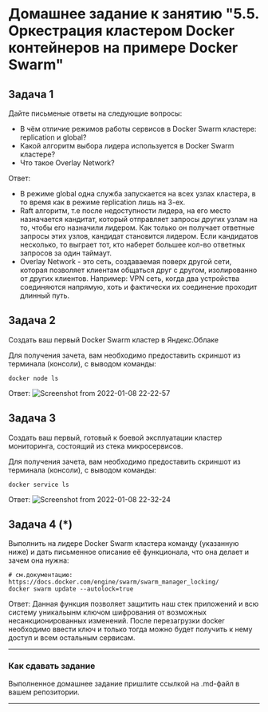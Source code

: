 # Домашнее задание к занятию "5.5. Оркестрация кластером Docker контейнеров на примере Docker Swarm"

## Задача 1

Дайте письменые ответы на следующие вопросы:

- В чём отличие режимов работы сервисов в Docker Swarm кластере: replication и global?
- Какой алгоритм выбора лидера используется в Docker Swarm кластере?
- Что такое Overlay Network?

Ответ:

- В режиме global одна служба запускается на всех узлах кластера, в то время как в режиме replication лишь на 3-ех.
- Raft алгоритм, т.е после недоступности лидера, на его место назначается кандитат, который отправляет запросы других узлам на то, чтобы его назначили лидером. Как только он получает ответные запросы этих узлов, кандидат становится лидером. Если кандидатов несколько, то выграет тот, кто наберет большее кол-во ответных запросов за один таймаут.
- Overlay Network - это сеть, создаваемая поверх другой сети, которая позволяет клиентам общаться друг с другом, изолированно от других клиентов. Например: VPN сеть, когда два устройства соединяются напрямую, хоть и фактически их соединение проходит длинный путь.

## Задача 2

Создать ваш первый Docker Swarm кластер в Яндекс.Облаке

Для получения зачета, вам необходимо предоставить скриншот из терминала (консоли), с выводом команды:
```
docker node ls
```

Ответ:
![Screenshot from 2022-01-08 22-22-57](https://user-images.githubusercontent.com/89036206/148657026-0b1fe188-f6d8-4f43-a528-77023f7f26cb.png)


## Задача 3

Создать ваш первый, готовый к боевой эксплуатации кластер мониторинга, состоящий из стека микросервисов.

Для получения зачета, вам необходимо предоставить скриншот из терминала (консоли), с выводом команды:
```
docker service ls
```

Ответ:
![Screenshot from 2022-01-08 22-32-24](https://user-images.githubusercontent.com/89036206/148657316-2317148b-03c8-4e7b-9bfa-6cd1ff66a137.png)


## Задача 4 (*)

Выполнить на лидере Docker Swarm кластера команду (указанную ниже) и дать письменное описание её функционала, что она делает и зачем она нужна:
```
# см.документацию: https://docs.docker.com/engine/swarm/swarm_manager_locking/
docker swarm update --autolock=true
```

Ответ:
Данная функция позволяет защитить наш стек приложений и всю систему уникальынм ключом шифрования от возможных несанкционированных изменений.
После перезагрузки docker необходимо ввести ключ и только тогда можно будет получить к нему доступ и всем остальным сервисам.

---

### Как cдавать задание

Выполненное домашнее задание пришлите ссылкой на .md-файл в вашем репозитории.

---
